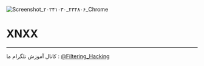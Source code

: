 ![Screenshot_۲۰۲۴۱۰۳۰_۲۳۴۸۰۶_Chrome](https://github.com/user-attachments/assets/d953aecf-8555-4b63-b30f-87907928036a)
# XNXX
--------------------
کانال آموزش تلگرام ما :
[@Filtering_Hacking](https://t.me/Filtering_Hacking)
